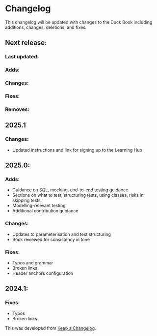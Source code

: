 # Changelog
This changelog will be updated with changes to the Duck Book including additions, changes, deletions, and fixes.

## Next release:
### Last updated: 
### Adds:
### Changes:
### Fixes:
### Removes:

## 2025.1
### Changes:
- Updated instructions and link for signing up to the Learning Hub

## 2025.0:
### Adds:
- Guidance on SQL, mocking, end-to-end testing guidance
- Sections on what to test, structuring tests, using classes, risks in skipping tests
- Modelling-relevant testing
- Additional contribution guidance

### Changes:
- Updates to parameterisation and test structuring
- Book reviewed for consistency in tone

### Fixes:
- Typos and grammar
- Broken links
- Header anchors configuration

## 2024.1:
### Fixes:
- Typos
- Broken links

This was developed from [Keep a Changelog](https://keepachangelog.com/en/1.1.0/).
